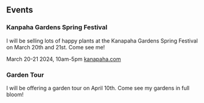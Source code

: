 ## Events

### Kanpaha Gardens Spring Festival

I will be selling lots of happy plants at the Kanapaha Gardens Spring Festival on March 20th and 21st. Come see me!

March 20-21 2024, 10am-5pm [kanapaha.com](http://kanapaha.com)

### Garden Tour

I will be offering a garden tour on April 10th. Come see my gardens in full bloom!
